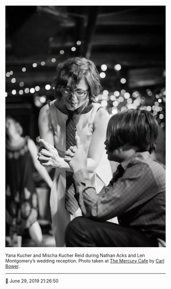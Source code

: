 ![Yana Kucher and Mischa Kucher Reid](assets/502337585562c41f5952df9c3e60b96a.webp)

Yana Kucher and Mischa Kucher Reid during Nathan Acks and Len Montgomery’s wedding reception. Photo taken at [The Mercury Cafe](http://mercurycafe.com/) by [Carl Bower](http://carlbowerphotos.com/).

- - - -

<span aria-hidden="true">📅</span> June 29, 2019 21:26:50
